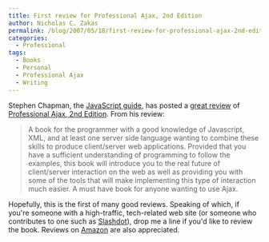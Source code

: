 ```yaml
---
title: First review for Professional Ajax, 2nd Edition
author: Nicholas C. Zakas
permalink: /blog/2007/05/18/first-review-for-professional-ajax-2nd-edition/
categories:
  - Professional
tags:
  - Books
  - Personal
  - Professional Ajax
  - Writing
---
```

Stephen Chapman, the <a title="JavaScript Guide" rel="external" href="http://javascript.about.com">JavaScript guide</a>, has posted a <a title="Professional Ajax" rel="external" href="http://javascript.about.com/od/reviews/gr/ajax2.htm">great review</a> of <a title="Professional Ajax, 2nd Edition" rel="external" href="http://www.amazon.com/gp/redirect.html?ie=UTF8&location=http%3A%2F%2Fwww.amazon.com%2FProfessional-Ajax-2nd-Nicholas-Zakas%2Fdp%2F0470109491%2F&tag=nczonline-20&linkCode=ur2&camp=1789&creative=9325">Professional Ajax, 2nd Edition</a>. From his review:

> A book for the programmer with a good knowledge of Javascript, XML, and at least one server side language wanting to combine these skills to produce client/server web applications. Provided that you have a sufficient understanding of programming to follow the examples, this book will introduce you to the real future of client/server interaction on the web as well as providing you with some of the tools that will make implementing this type of interaction much easier. A must have book for anyone wanting to use Ajax.

Hopefully, this is the first of many good reviews. Speaking of which, if you're someone with a high-traffic, tech-related web site (or someone who contributes to one such as <a title="Slashdot" rel="external" href="http://www.slashdot.org">Slashdot</a>), drop me a line if you'd like to review the book. Reviews on [Amazon][1] are also appreciated.

 [1]: http://www.amazon.com
